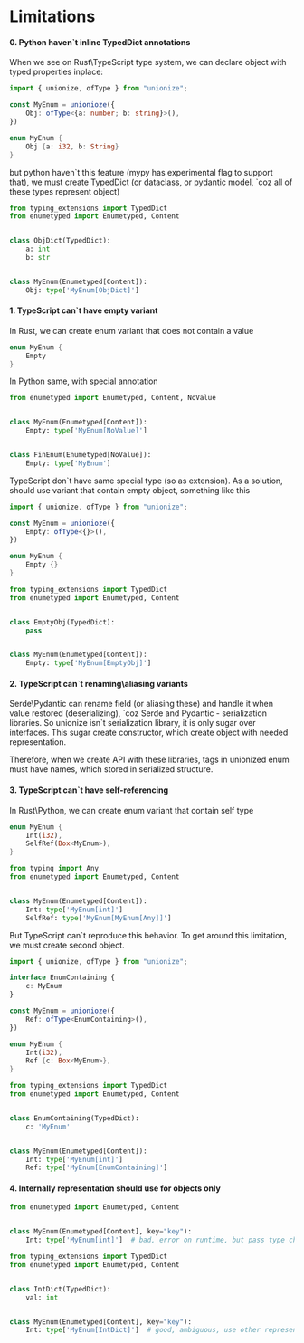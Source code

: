 # Limitations

#### 0. Python haven`t inline TypedDict annotations

When we see on Rust\TypeScript type system, we can declare object with typed properties inplace:

```typescript
import { unionize, ofType } from "unionize";

const MyEnum = unionioze({
    Obj: ofType<{a: number; b: string}>(),
})
```

```rust
enum MyEnum {
    Obj {a: i32, b: String}
}
```

but python haven\`t this feature (mypy has experimental flag to support that), we must create TypedDict (or dataclass, or pydantic model, \`coz all of these types represent object)

```python
from typing_extensions import TypedDict
from enumetyped import Enumetyped, Content


class ObjDict(TypedDict):
    a: int
    b: str


class MyEnum(Enumetyped[Content]):
    Obj: type['MyEnum[ObjDict]']
```

#### 1. TypeScript can`t have empty variant

In Rust, we can create enum variant that does not contain a value 
```rust
enum MyEnum {
    Empty
}
```

In Python same, with special annotation

```python
from enumetyped import Enumetyped, Content, NoValue


class MyEnum(Enumetyped[Content]):
    Empty: type['MyEnum[NoValue]']


class FinEnum(Enumetyped[NoValue]):
    Empty: type['MyEnum']
```

TypeScript don\`t have same special type (so as extension).
As a solution, should use variant that contain empty object, something like this

```typescript
import { unionize, ofType } from "unionize";

const MyEnum = unionioze({
    Empty: ofType<{}>(),
})
```

```rust
enum MyEnum {
    Empty {}
}
```

```python
from typing_extensions import TypedDict
from enumetyped import Enumetyped, Content


class EmptyObj(TypedDict):
    pass


class MyEnum(Enumetyped[Content]):
    Empty: type['MyEnum[EmptyObj]']
```

#### 2. TypeScript can`t renaming\aliasing variants

Serde\Pydantic can rename field (or aliasing these) and handle it when value restored (deserializing), \`coz Serde and Pydantic - serialization libraries.
So unionize isn`t serialization library, it is only sugar over interfaces.
This sugar create constructor, which create object with needed representation.

Therefore, when we create API with these libraries, tags in unionized enum must have names, which stored in serialized structure.

#### 3. TypeScript can`t have self-referencing

In Rust\Python, we can create enum variant that contain self type 
```rust
enum MyEnum {
    Int(i32),
    SelfRef(Box<MyEnum>),
}
```

```python
from typing import Any
from enumetyped import Enumetyped, Content


class MyEnum(Enumetyped[Content]):
    Int: type['MyEnum[int]']
    SelfRef: type['MyEnum[MyEnum[Any]]']
```

But TypeScript can`t reproduce this behavior.
To get around this limitation, we must create second object.


```typescript
import { unionize, ofType } from "unionize";

interface EnumContaining {
    c: MyEnum
}

const MyEnum = unionioze({
    Ref: ofType<EnumContaining>(),
})
```

```rust
enum MyEnum {
    Int(i32),
    Ref {c: Box<MyEnum>},
}
```

```python
from typing_extensions import TypedDict
from enumetyped import Enumetyped, Content


class EnumContaining(TypedDict):
    c: 'MyEnum'


class MyEnum(Enumetyped[Content]):
    Int: type['MyEnum[int]']
    Ref: type['MyEnum[EnumContaining]']
```

#### 4. Internally representation should use for objects only

```python
from enumetyped import Enumetyped, Content


class MyEnum(Enumetyped[Content], key="key"):
    Int: type['MyEnum[int]']  # bad, error on runtime, but pass type check
```

```python
from typing_extensions import TypedDict
from enumetyped import Enumetyped, Content


class IntDict(TypedDict):
    val: int


class MyEnum(Enumetyped[Content], key="key"):
    Int: type['MyEnum[IntDict]']  # good, ambiguous, use other representation when possible
```